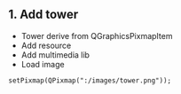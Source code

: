 

## 1. Add tower
- Tower derive from QGraphicsPixmapItem 
- Add resource
- Add multimedia lib
- Load image
```
setPixmap(QPixmap(":/images/tower.png"));
```
